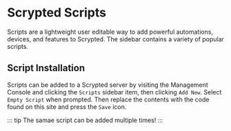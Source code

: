 # Scrypted Scripts

Scripts are a lightweight user editable way to add powerful automations, devices, and features to Scrypted. The sidebar contains a variety of popular scripts.

## Script Installation

Scripts can be added to a Scrypted server by visiting the Management Console and clicking the `Scripts` sidebar item, then clicking `Add New`. Select `Empty Script` when prompted. Then replace the contents with the code found on this site and press the `Save` icon.

::: tip
The samae script can be added multiple times!
:::

